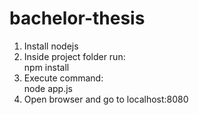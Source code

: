 ﻿# bachelor-thesis
1. Install nodejs
2. Inside project folder run:  
  npm install
3. Execute command:  
  node app.js
4. Open browser and go to localhost:8080
